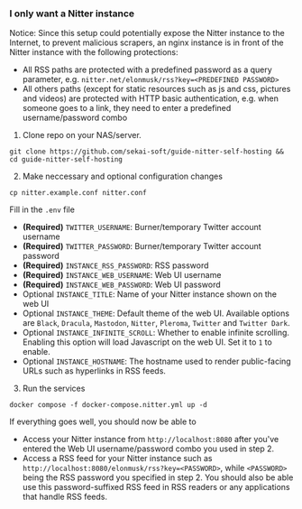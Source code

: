 ### I only want a Nitter instance
Notice: Since this setup could potentially expose the Nitter instance to the Internet, to prevent malicious scrapers, an nginx instance is in front of the Nitter instance with the following protections:

* All RSS paths are protected with a predefined password as a query parameter, e.g. `nitter.net/elonmusk/rss?key=<PREDEFINED PASSWORD>`
* All others paths (except for static resources such as js and css, pictures and videos) are protected with HTTP basic authentication, e.g. when someone goes to a link, they need to enter a predefined username/password combo

1. Clone repo on your NAS/server.
```
git clone https://github.com/sekai-soft/guide-nitter-self-hosting && cd guide-nitter-self-hosting
```

2. Make neccessary and optional configuration changes
```
cp nitter.example.conf nitter.conf
```
Fill in the `.env` file
* **(Required)** `TWITTER_USERNAME`: Burner/temporary Twitter account username
* **(Required)** `TWITTER_PASSWORD`: Burner/temporary Twitter account password
* **(Required)** `INSTANCE_RSS_PASSWORD`: RSS password
* **(Required)** `INSTANCE_WEB_USERNAME`: Web UI username
* **(Required)** `INSTANCE_WEB_PASSWORD`: Web UI password
* Optional `INSTANCE_TITLE`: Name of your Nitter instance shown on the web UI
* Optional `INSTANCE_THEME`: Default theme of the web UI. Available options are `Black`, `Dracula`, `Mastodon`, `Nitter`, `Pleroma`, `Twitter` and `Twitter Dark`.
* Optional `INSTANCE_INFINITE_SCROLL`: Whether to enable infinite scrolling. Enabling this option will load Javascript on the web UI. Set it to `1` to enable.
* Optional `INSTANCE_HOSTNAME`: The hostname used to render public-facing URLs such as hyperlinks in RSS feeds.

3. Run the services
```
docker compose -f docker-compose.nitter.yml up -d
```
If everything goes well, you should now be able to
* Access your Nitter instance from `http://localhost:8080` after you've entered the Web UI username/password combo you used in step 2.
* Access a RSS feed for your Nitter instance such as `http://localhost:8080/elonmusk/rss?key=<PASSWORD>`, while `<PASSWORD>` being the RSS password you specified in step 2. You should also be able use this password-suffixed RSS feed in RSS readers or any applications that handle RSS feeds.

